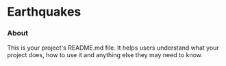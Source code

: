 Earthquakes
===========

### About

This is your project's README.md file. It helps users understand what your
project does, how to use it and anything else they may need to know.